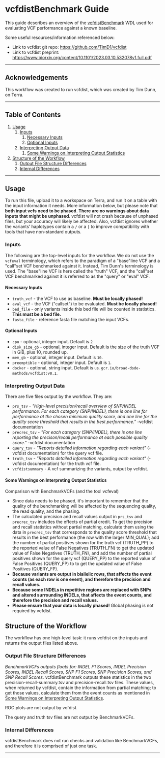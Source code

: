 # vcfdistBenchmark Guide

This guide describes an overview of the [vcfdistBenchmark](vcfdistBenchmark.wdl) WDL used for evaluating VCF performance 
against a known baseline.

Some useful resources/information referenced below:  
* Link to vcfdist git repo: https://github.com/TimD1/vcfdist
* Link to vcfdist preprint: https://www.biorxiv.org/content/10.1101/2023.03.10.532078v1.full.pdf

---

## Acknowledgements

This workflow was created to run vcfdist, which was created by Tim Dunn, on Terra.

---

## Table of Contents

1. [Usage](#usage)
    1. [Inputs](#inputs)
        1. [Necessary Inputs](#necessary-inputs)
        2. [Optional Inputs](#optional-inputs)
    2. [Interpreting Output Data](#interpreting-output-data)
        1. [Some Warnings on Interpreting Output Statistics](#some-warnings-on-interpreting-output-statistics)
2. [Structure of the Workflow](#structure-of-the-workflow)
    1. [Output File Structure Differences](#output-file-structure-differences)
    2. [Internal Differences](#internal-differences)

---

## Usage
To run this file, upload it to a workspace on Terra, and run it on a table with the input information it needs. More information below,
but please note that **both input vcfs need to be phased. There are no warnings about data inputs that might be unphased**.
vcfdist will not crash because of unphased files, but your accuracy will likely be affected. Also, vcfdist ignores whether the 
variants' haplotypes contain a ``/`` or a ``|`` to improve compatibility with tools that have non-standard outputs.

### Inputs

The following are the top-level inputs for the workflow. We do not use the `vcfeval` terminology, which refers to the paradigm 
of a "base"line VCF and a "call"set VCF benchmarked against it. Instead, Tim Dunn's terminology is used. The "base"line VCF is here called
the "truth" VCF, and the "call"set VCF benchmarked against it is referred to as the "query" or "eval" VCF.

#### Necessary Inputs
* `truth_vcf` - the VCF to use as baseline. **Must be locally phased!**
* `eval_vcf` - the VCF ("callset") to be evaluated. **Must be locally phased!**
* `bed_file` - only variants inside this bed file will be counted in statistics. **This must be a bed file.**
* `fasta_file` - reference fasta file matching the input VCFs.

#### Optional Inputs
* `cpu` - optional, integer input. Default is `2`
* `disk_size_gb` - optional, integer input. Default is the size of the truth VCF in GiB, plus 10, rounded up.
* `mem_gb` - optional, integer input. Default is `10`.
* `preemptible` - optional, integer input. Default is `1`.
* `docker` - optional, string input. Default is `us.gcr.io/broad-dsde-methods/vcfdist:v0.1`.

### Interpreting Output Data

There are five files output by the workflow. They are:

* `prs_tsv` - *"High-level precision/recall overview of SNP/INDEL performance. For each category (SNP/INDEL), there is one line for performance at the chosen minimum quality score, and one line for the quality score threshold that results in the best performance."* -vcfdist documentation
* `precrec_tsv` - *"For each category (SNP/INDEL), there is one line reporting the precison/recall performance at each possible quality score."* -vcfdist documentation
* `query_tsv` - *"Reports detailed information regarding each variant"* (-vcfdist documentation) for the query vcf file.
* `truth_tsv` - *"Reports detailed information regarding each variant"* (-vcfdist documentation) for the truth vcf file.
* `vcfdistsummary` - A vcf summarizing the variants, output by vcfdist.

#### Some Warnings on Interpreting Output Statistics
Comparison with BenchmarkVCFs (and the tool vcfeval)
* Since data needs to be phased, it's important to remember that the quality of the benchmarking will be affected 
by the sequencing quality, the read quality, and the phasing.
* The calculated precision and recall values output in `prs_tsv` and `precrec_tsv` includes the effects of partial credit. 
To get the precision and recall statistics without partial matching, calculate them using the data in `precrec_tsv`
that corresponds to the quality score threshold that results in the best performance (the row with the larger MIN_QUAL); add the number of partial positives
shown for the truth vcf (TRUTH_PP) to the reported value of False Negatives (TRUTH_FN) to get the updated value of False 
Negatives (TRUTH_FN), and add the number of partial positives shown for the query vcf (QUERY_PP) to the reported value of 
False Positives (QUERY_FP) to to get the updated value of False Positives (QUERY_FP).
* **Because variants are output in biallelic rows, that affects the event counts (as each row is one event), and therefore the precision and recall values.**
* **Because some INDELs in repetitive regions are replaced with SNPs and altered surrounding INDELs, that affects the event counts, and therefore the precision and recall values.**
* **Please ensure that your data is locally phased!** Global phasing is not required by vcfdist.

## Structure of the Workflow

The workflow has one high-level task: it runs vcfdist on the inputs and returns the output files listed above.

### Output File Structure Differences
*BenchmarkVCFs outputs floats for: INDEL F1 Scores, INDEL Precision Scores, INDEL Recall Scores, SNP F1 Scores, SNP Precision Scores, and SNP Recall Scores.*
vcfdistBenchmark outputs these statistics in the two precision-recall-summary.tsv and precision-recall.tsv files. These values, when returned by vcfdist, contain the information from partial matching; to get those values, calculate them from the event counts as mentioned in [Some Warnings on Interpreting Output Statistics](#some-warnings-on-interpreting-output-statistics).

ROC plots are not output by vcfdist.

The query and truth tsv files are not output by BenchmarkVCFs.

### Internal Differences
vcfdistBenchmark does not run checks and validation like BenchmarkVCFs, and therefore it is comprised of just one task.

---